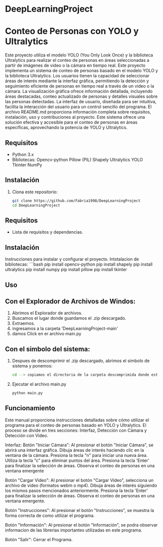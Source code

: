 # DeepLearningProject
# Conteo de Personas con YOLO y Ultralytics

Este proyecto utiliza el modelo YOLO (You Only Look Once) y la biblioteca Ultralytics para realizar el conteo de personas en áreas seleccionadas a partir de imágenes de video o la cámara en tiempo real. Este proyecto implementa un sistema de conteo de personas basado en el modelo YOLO y la biblioteca Ultralytics. Los usuarios tienen la capacidad de seleccionar áreas de interés mediante la interfaz gráfica, permitiendo la detección y seguimiento eficiente de personas en tiempo real a través de un video o la cámara. La visualización gráfica ofrece información detallada, incluyendo áreas destacadas, conteo actualizado de personas y detalles visuales sobre las personas detectadas. La interfaz de usuario, diseñada para ser intuitiva, facilita la interacción del usuario para un control sencillo del programa. El archivo README.md proporciona información completa sobre requisitos, instalación, uso y contribuciones al proyecto. Este sistema ofrece una solución efectiva y accesible para el conteo de personas en áreas específicas, aprovechando la potencia de YOLO y Ultralytics.

## Requisitos

- Python 3.x
- Bibliotecas:
  Opencv-python
  Pillow (PIL)
  Shapely
  Ultralytics YOLO
  Tkinter
  NumPy

## Instalación

1. Clona este repositorio:

   ```bash
   git clone https://github.com/Fabria1998/DeepLearningProject
   cd DeepLearningProject


## Requisitos

- Lista de requisitos y dependencias.

## Instalación

Instrucciones para instalar y configurar el proyecto.
Intstalacion de bibliotecas:
    ```bash
    pip install opencv-python
    pip install shapely
    pip install ultralytics
    pip install numpy
    pip install pillow
    pip install tkinter



## Uso
## Con el Explorador de Archivos de Windos:
1. Abrimos el Explorador de archivos.
2. Buscamos el lugar donde guardamos el .zip descargado.
3. Extraemos.
4. ingresamos a la carpeta 'DeepLearningProject-main'
5. damos Click en er archivo main.py
## Con el simbolo del sistema:
1. Despues de descomprimir el .zip descargado, abrimos el simbolo de sistema y ponemos:
   ```bash
   cd --> copiamos el directoria de la carpeta descomprimida donde estan nuestro programa.
7. Ejecutar el archivo main.py
   ```bash
   python main.py

## Funcionamiento
Este manual proporciona instrucciones detalladas sobre cómo utilizar el programa para el conteo de personas basado en YOLO y Ultralytics. El proceso se divide en tres secciones: Interfaz, Detección con Cámara y Detección con Video.

Interfaz:
Botón "Iniciar Cámara":
Al presionar el botón "Iniciar Cámara", se abrirá una interfaz gráfica.
Dibuja áreas de interés haciendo clic en la ventana de la cámara.
Presiona la tecla "n" para iniciar una nueva área.
Utiliza la tecla "c" para eliminar puntos del área.
Presiona la tecla 'Enter' para finalizar la selección de áreas.
Observa el conteo de personas en una ventana emergente

Botón "Cargar Video":
Al presionar el botón "Cargar Video", selecciona un archivo de video (formatos webm o mp4).
Dibuja áreas de interés siguiendo los mismos pasos mencionados anteriormente.
Presiona la tecla 'Enter' para finalizar la selección de áreas.
Observa el conteo de personas en una ventana emergente.

Botón "Instrucciones":
Al presionar el botón "Instrucciones", se muestra la forma correcta de como utilizar el programa.

Botón "Información":
Al presionar el botón "Información", se podra observar informacion de las librerias importantes utilizadas en este programa.

Botón "Salir":
Cerrar el Programa.



